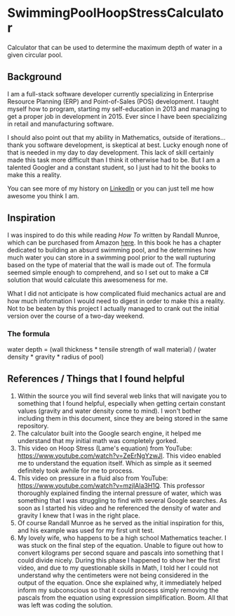 # SwimmingPoolHoopStressCalculator
Calculator that can be used to determine the maximum depth of water in a given circular pool.

## Background
I am a full-stack software developer currently specializing in Enterprise Resource Planning (ERP) and Point-of-Sales (POS) development. I taught myself how to program, starting my self-education in 2013 and managing to get a proper job in development in 2015. Ever since I have been specializing in retail and manufacturing software. 

I should also point out that my ability in Mathematics, outside of iterations... thank you software development, is skeptical at best. Lucky enough none of that is needed in my day to day development. This lack of skill certainly made this task more difficult than I think it otherwise had to be. But I am a talented Googler and a constant student, so I just had to hit the books to make this a reality.

You can see more of my history on [LinkedIn](https://www.linkedin.com/in/kevinkabatra/) or you can just tell me how awesome you think I am.

## Inspiration
I was inspired to do this while reading *How To* written by Randall Munroe, which can be purchased from Amazon [here](https://smile.amazon.com/How-Randall-Munroe/dp/1473680328/ref=asc_df_1473680328/?tag=hyprod-20&linkCode=df0&hvadid=366402537587&hvpos=1o2&hvnetw=g&hvrand=7278845996996595821&hvpone=&hvptwo=&hvqmt=&hvdev=c&hvdvcmdl=&hvlocint=&hvlocphy=9012056&hvtargid=pla-814089623439&psc=1&tag=&ref=&adgrpid=77768497578&hvpone=&hvptwo=&hvadid=366402537587&hvpos=1o2&hvnetw=g&hvrand=7278845996996595821&hvqmt=&hvdev=c&hvdvcmdl=&hvlocint=&hvlocphy=9012056&hvtargid=pla-814089623439&sa-no-redirect=1). In this book he has a chapter dedicated to building an absurd swimming pool, and he determines how much water you can store in a swimming pool prior to the wall rupturing based on the type of material that the wall is made out of. The formula seemed simple enough to comprehend, and so I set out to make a C# solution that would calculate this awesomeness for me.

What I did not anticipate is how complicated fluid mechanics actual are and how much information I would need to digest in order to make this a reality. Not to be beaten by this project I actually managed to crank out the initial version over the course of a two-day weekend.

### The formula
water depth = (wall thickness * tensile strength of wall material) / (water density * gravity * radius of pool)
## References / Things that I found helpful
1. Within the source you will find several web links that will navigate you to something that I found helpful, especially when getting certain constant values (gravity and water density come to mind). I won't bother including them in this document, since they are being stored in the same repository.
2. The calculator built into the Google search engine, it helped me understand that my initial math was completely gorked.
3. This video on Hoop Stress (Lame's equation) from YouTube: https://www.youtube.com/watch?v=ZeErNgYzwJI. This video enabled me to understand the equation itself. Which as simple as it seemed definitely took awhile for me to process.
4. This video on pressure in a fluid also from YouTube: https://www.youtube.com/watch?v=mzjlAla3H1Q. This professor thoroughly explained finding the internal pressure of water, which was something that I was struggling to find with several Google searches. As soon as I started his video and he referenced the density of water and gravity I knew that I was in the right place.
5. Of course Randall Munroe as he served as the initial inspiration for this, and his example was used for my first unit test.
6. My lovely wife, who happens to be a high school Mathematics teacher. I was stuck on the final step of the equation. Unable to figure out how to convert kilograms per second square and pascals into something that I could divide nicely. During this phase I happened to show her the first video, and due to my questionable skills in Math, I told her I could not understand why the centimeters were not being considered in the output of the equation. Once she explained why, it immediately helped inform my subconscious so that it could process simply removing the pascals from the equation using expression simplification. Boom. All that was left was coding the solution.
